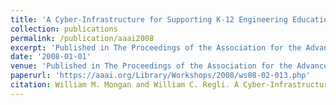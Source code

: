 ```yaml
---
title: 'A Cyber-Infrastructure for Supporting K-12 Engineering Education through Robotics'
collection: publications
permalink: /publication/aaai2008
excerpt: 'Published in The Proceedings of the Association for the Advancement of Artificial Intelligence (AAAI) Education Track 2008.'
date: '2008-01-01'
venue: 'Published in The Proceedings of the Association for the Advancement of Artificial Intelligence (AAAI) Education Track 2008.'
paperurl: 'https://aaai.org/Library/Workshops/2008/ws08-02-013.php'
citation: William M. Mongan and William C. Regli. A Cyber-Infrastructure for Supporting K-12 Engineering Education through Robotics Published in The Proceedings of the Association for the Advancement of Artificial Intelligence (AAAI) Education Track 2008.
---
```


